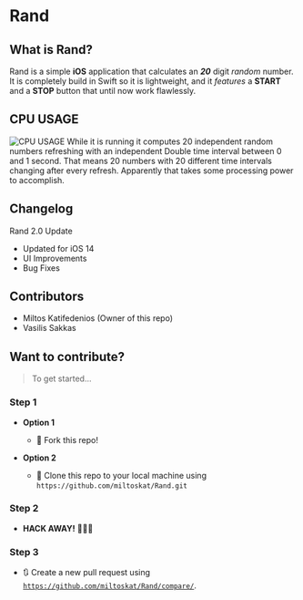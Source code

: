 # Rand

## What is Rand?
Rand is a simple **iOS** application that calculates an ***20*** digit *random* number.
  It is completely build in Swift so it is lightweight, and it *features* a **START** and a **STOP** button that until now work flawlessly.

## CPU USAGE

![CPU USAGE](https://miltoskat.github.io/Rand/Images/cpuUsage.png)
While it is running it computes 20 independent random numbers refreshing with an independent Double time interval between 0 and 1 second. That means 20 numbers with 20 different time intervals changing after every refresh.
Apparently that takes some processing power to accomplish.

## Changelog
Rand 2.0 Update
* Updated for iOS 14
* UI Improvements
* Bug Fixes

## Contributors
* Miltos Katifedenios (Owner of this repo)
* Vasilis Sakkas

## Want to contribute?

> To get started...

### Step 1

- **Option 1**
    - 🍴 Fork this repo!

- **Option 2** 
    - 👯 Clone this repo to your local machine using `https://github.com/miltoskat/Rand.git`

### Step 2

- **HACK AWAY!** 🔨🔨🔨

### Step 3

- 🔃 Create a new pull request using <a href="https://github.com/miltoskat/Rand/compare/" target="_blank">`https://github.com/miltoskat/Rand/compare/`</a>.
